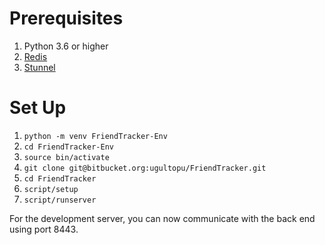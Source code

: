 # Prerequisites #
1. Python 3.6 or higher
2. [Redis](https://redis.io/)
3. [Stunnel](https://www.stunnel.org)

# Set Up #
1. `python -m venv FriendTracker-Env`
2. `cd FriendTracker-Env`
3. `source bin/activate`
4. `git clone git@bitbucket.org:ugultopu/FriendTracker.git`
5. `cd FriendTracker`
6. `script/setup`
7. `script/runserver`

For the development server, you can now communicate with the back end using port 8443.
